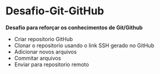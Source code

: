 # Desafio-Git-GitHub
**Desafio para reforçar os conhecimentos de Git/Github**
* Criar repositorio GitHub
* Clonar o repositorio usando o link SSH gerado no GitHub
* Adicionar novos arquivos
* Commitar arquivos
* Enviar para repositorio remoto
